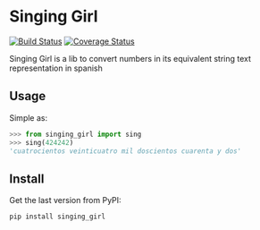 # Singing Girl
[![Build Status](https://travis-ci.org/joac/singing-girl.svg?branch=master)](https://travis-ci.org/joac/singing-girl)
[![Coverage Status](https://coveralls.io/repos/joac/singing-girl/badge.svg?branch=master)](https://coveralls.io/r/joac/singing-girl?branch=master)

Singing Girl is a lib to convert numbers in its equivalent string text representation in spanish

## Usage

Simple as:

```python
>>> from singing_girl import sing
>>> sing(424242)
'cuatrocientos veinticuatro mil doscientos cuarenta y dos'
```

## Install

Get the last version from PyPI:
```
pip install singing_girl
```

